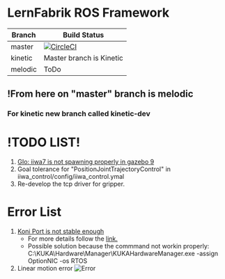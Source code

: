 # LernFabrik ROS Framework 

|Branch        | Build Status      |
|--------------|-------------------|
|master        |[![CircleCI](https://circleci.com/bb/iwt_lernfabrik/lernfabrik_ros_framework/tree/master.svg?style=svg)](https://circleci.com/bb/iwt_lernfabrik/lernfabrik_ros_framework/tree/master)|
|kinetic       | Master branch is Kinetic|
|melodic       | ToDo              |

## !From here on "master" branch is melodic
### For kinetic new branch called kinetic-dev
# !TODO LIST! 
1. [GIo: iiwa7 is not spawning properly in gazebo 9](https://app.gitkraken.com/glo/board/XKy6W4x6OgARyonM/card/XbLLQTz-owAP0sJB)
2. Goal tolerance for "PositionJointTrajectoryControl" in iiwa_control/config/iiwa_control.ymal
3. Re-develop the tcp driver for gripper.

# Error List
1. [Koni Port is not stable enough](https://app.gitkraken.com/glo/board/XKy6W4x6OgARyonM/card/XbLLQTz-owAP0sJB)
    * For more details follow the [link.](https://github.com/IFL-CAMP/iiwa_stack/issues/7)
    * Possible solution because the commmand not workin properly: C:\KUKA\Hardware\Manager\KUKAHardwareManager.exe -assign OptionNIC -os RTOS 
2. Linear motion error
    ![Error](https://bitbucket.org/iwt_lernfabrik/lernfabrik_ros_framework/src/master/Doc/Linear_motion_error.png)